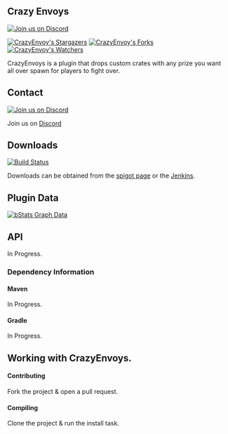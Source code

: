 ## Crazy Envoys

[![Join us on Discord](https://img.shields.io/discord/182615261403283459.svg?label=&logo=discord&logoColor=ffffff&color=7389D8&labelColor=6A7EC2)](https://discord.badbones69.com)

[![CrazyEnvoy's Stargazers](https://img.shields.io/github/stars/Crazy-Crew/Crazy-Envoys?label=stars&logo=github)](https://github.com/Crazy-Crew/Crazy-Envoys/stargazers)
[![CrazyEnvoy's Forks](https://img.shields.io/github/forks/Crazy-Crew/Crazy-Envoys?label=forks&logo=github)](https://github.com/Crazy-Crew/Crazy-Envoys/network/members)
[![CrazyEnvoy's Watchers](https://img.shields.io/github/watchers/Crazy-Crew/Crazy-Envoys?label=watchers&logo=github)](https://github.com/Crazy-Crew/Crazy-Envoys/watchers)

CrazyEnvoys is a plugin that drops custom crates with any prize you want all over spawn for players to fight over.

## Contact
[![Join us on Discord](https://img.shields.io/discord/182615261403283459.svg?label=&logo=discord&logoColor=ffffff&color=7389D8&labelColor=6A7EC2)](https://discord.badbones69.com)

Join us on [Discord](https://discord.badbones69.com)

## Downloads
[![Build Status](https://jenkins.badbones69.com/view/Stable/job/CrazyEnvoys/badge/icon)](https://ci.badbones69.com/view/Stable/job/CrazyEnvoys/)

Downloads can be obtained from the [spigot page](https://www.spigotmc.org/resources/crazy-envoys.32870/) or the [Jenkins](https://ci.badbones69.com/view/Stable/job/CrazyEnvoys/).

## Plugin Data
[![bStats Graph Data](https://bstats.org/signatures/bukkit/CrazyEnvoy.svg)](https://bstats.org/plugin/bukkit/CrazyEnvoy/4537)

## API
In Progress.

### Dependency Information

#### Maven
In Progress.

#### Gradle
In Progress.

## Working with CrazyEnvoys.

#### Contributing
Fork the project & open a pull request.

#### Compiling
Clone the project & run the install task.
